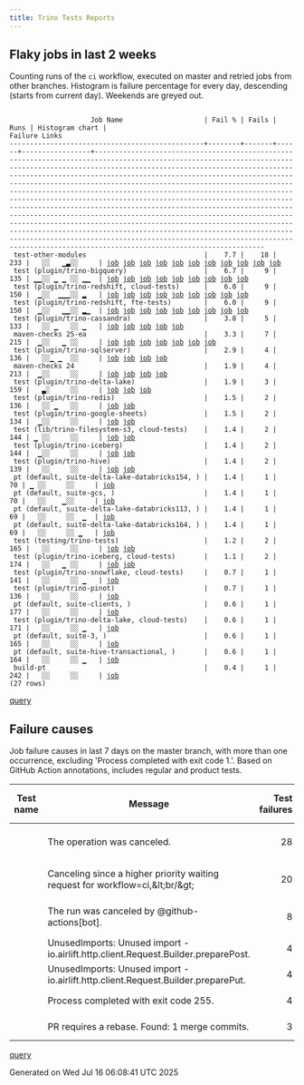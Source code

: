 ```yaml
---
title: Trino Tests Reports
---
```


## Flaky jobs in last 2 weeks

Counting runs of the `ci` workflow, executed on master and retried jobs from other branches.
Histogram is failure percentage for every day, descending (starts from current day).
Weekends are greyed out.
<pre><code>
                    Job Name                    | Fail % | Fails | Runs | Histogram chart |                                                                                                                                                                                                                                                                                                                                                                                                                                                  Failure Links                                                                                                                                                                                                                                                                                                                                                                                                                                                   
------------------------------------------------+--------+-------+------+-----------------+------------------------------------------------------------------------------------------------------------------------------------------------------------------------------------------------------------------------------------------------------------------------------------------------------------------------------------------------------------------------------------------------------------------------------------------------------------------------------------------------------------------------------------------------------------------------------------------------------------------------------------------------------------------------------------------------------------------------------------------------------------------------------------------------------------------------------------------------------------------------------------------------------------------
 test-other-modules                             |    7.7 |    18 |  233 |   ░░   ▁▃░░     | <a href="https://github.com/trinodb/trino/actions/runs/16227076775/job/45821385970">job</a> <a href="https://github.com/trinodb/trino/actions/runs/16124860116/job/45547905346">job</a> <a href="https://github.com/trinodb/trino/actions/runs/16124860116/job/45547905346">job</a> <a href="https://github.com/trinodb/trino/actions/runs/16134263695/job/45527394224">job</a> <a href="https://github.com/trinodb/trino/actions/runs/16145623352/job/45563561050">job</a> <a href="https://github.com/trinodb/trino/actions/runs/16112278251/job/45458289448">job</a> <a href="https://github.com/trinodb/trino/actions/runs/16115273716/job/45467639919">job</a> <a href="https://github.com/trinodb/trino/actions/runs/16115884241/job/45469535794">job</a> <a href="https://github.com/trinodb/trino/actions/runs/16116075416/job/45470132444">job</a> <a href="https://github.com/trinodb/trino/actions/runs/16117372295/job/45474301952">job</a> <a href="https://github.com/trinodb/trino/actions/runs/16025498979/job/45212286548">job</a>  
 test (plugin/trino-bigquery)                   |    6.7 |     9 |  135 | ▁▁░░ ▁ ▁ ░░ ▁▁  | <a href="https://github.com/trinodb/trino/actions/runs/16286778308/job/45987158489">job</a> <a href="https://github.com/trinodb/trino/actions/runs/16264354545/job/45916650217">job</a> <a href="https://github.com/trinodb/trino/actions/runs/16186684816/job/45693629921">job</a> <a href="https://github.com/trinodb/trino/actions/runs/16134263695/job/45527434944">job</a> <a href="https://github.com/trinodb/trino/actions/runs/16140861875/job/45547899456">job</a> <a href="https://github.com/trinodb/trino/actions/runs/16042161136/job/45265759129">job</a> <a href="https://github.com/trinodb/trino/actions/runs/16042161136/job/45265759129">job</a> <a href="https://github.com/trinodb/trino/actions/runs/16018873103/job/45190951431">job</a> <a href="https://github.com/trinodb/trino/actions/runs/16021342174/job/45198930971">job</a>                                                                                                                                                                  
 test (plugin/trino-redshift, cloud-tests)      |    6.0 |     9 |  150 |  ▁░░  ▁▁▁░░ ▂   | <a href="https://github.com/trinodb/trino/actions/runs/16264354545/job/45916650318">job</a> <a href="https://github.com/trinodb/trino/actions/runs/16166347634/job/45629143312">job</a> <a href="https://github.com/trinodb/trino/actions/runs/16166704742/job/45630304525">job</a> <a href="https://github.com/trinodb/trino/actions/runs/16145853550/job/45564472943">job</a> <a href="https://github.com/trinodb/trino/actions/runs/16115884241/job/45469590754">job</a> <a href="https://github.com/trinodb/trino/actions/runs/16042161136/job/45265759225">job</a> <a href="https://github.com/trinodb/trino/actions/runs/16042161136/job/45265759225">job</a> <a href="https://github.com/trinodb/trino/actions/runs/16050701766/job/45292474402">job</a> <a href="https://github.com/trinodb/trino/actions/runs/16023456273/job/45205726306">job</a>                                                                                                                                                                  
 test (plugin/trino-redshift, fte-tests)        |    6.0 |     9 |  150 |  ▁░░   ▁▁░░ ▂▁  | <a href="https://github.com/trinodb/trino/actions/runs/16264354545/job/45916650332">job</a> <a href="https://github.com/trinodb/trino/actions/runs/16145853550/job/45564472997">job</a> <a href="https://github.com/trinodb/trino/actions/runs/16116075416/job/45470192541">job</a> <a href="https://github.com/trinodb/trino/actions/runs/16042161136/job/45265759257">job</a> <a href="https://github.com/trinodb/trino/actions/runs/16042161136/job/45265759257">job</a> <a href="https://github.com/trinodb/trino/actions/runs/16050701766/job/45292474240">job</a> <a href="https://github.com/trinodb/trino/actions/runs/16023456273/job/45205726341">job</a> <a href="https://github.com/trinodb/trino/actions/runs/16025498979/job/45212359945">job</a> <a href="https://github.com/trinodb/trino/actions/runs/16033868061/job/45240853712">job</a>                                                                                                                                                                  
 test (plugin/trino-cassandra)                  |    3.8 |     5 |  133 |   ░░ ▁   ░░ ▁   | <a href="https://github.com/trinodb/trino/actions/runs/16184390618/job/45687234505">job</a> <a href="https://github.com/trinodb/trino/actions/runs/16184390618/job/45687234505">job</a> <a href="https://github.com/trinodb/trino/actions/runs/16042161136/job/45265759143">job</a> <a href="https://github.com/trinodb/trino/actions/runs/16042161136/job/45265759143">job</a> <a href="https://github.com/trinodb/trino/actions/runs/16048403271/job/45285133039">job</a>                                                                                                                                                                                                                                                                                                                                                                                                                                                                                                  
 maven-checks 25-ea                             |    3.3 |     7 |  215 |  ▁░░   ▁ ░░     | <a href="https://github.com/trinodb/trino/actions/runs/16258446855/job/45898893931">job</a> <a href="https://github.com/trinodb/trino/actions/runs/16258855502/job/45899966534">job</a> <a href="https://github.com/trinodb/trino/actions/runs/16259875581/job/45902744153">job</a> <a href="https://github.com/trinodb/trino/actions/runs/16273116057/job/45945554178">job</a> <a href="https://github.com/trinodb/trino/actions/runs/16143961655/job/45557820270">job</a> <a href="https://github.com/trinodb/trino/actions/runs/16145853550/job/45564379843">job</a> <a href="https://github.com/trinodb/trino/actions/runs/16033651805/job/45240080459">job</a>                                                                                                                                                                                                                                                                                                                                  
 test (plugin/trino-sqlserver)                  |    2.9 |     4 |  136 |   ░░▁ ▁  ░░     | <a href="https://github.com/trinodb/trino/actions/runs/16221900168/job/45804356885">job</a> <a href="https://github.com/trinodb/trino/actions/runs/16166347634/job/45629143275">job</a> <a href="https://github.com/trinodb/trino/actions/runs/16182359636/job/45681517723">job</a> <a href="https://github.com/trinodb/trino/actions/runs/16128976490/job/45512553122">job</a>                                                                                                                                                                                                                                                                                                                                                                                                                                                                                                                                                                                  
 maven-checks 24                                |    1.9 |     4 |  213 |  ▁░░     ░░     | <a href="https://github.com/trinodb/trino/actions/runs/16258446855/job/45898893935">job</a> <a href="https://github.com/trinodb/trino/actions/runs/16258855502/job/45899966536">job</a> <a href="https://github.com/trinodb/trino/actions/runs/16259875581/job/45902744150">job</a> <a href="https://github.com/trinodb/trino/actions/runs/16273116057/job/45945554198">job</a>                                                                                                                                                                                                                                                                                                                                                                                                                                                                                                                                                                                  
 test (plugin/trino-delta-lake)                 |    1.9 |     3 |  159 |   ▃░     ░░     | <a href="https://github.com/trinodb/trino/actions/runs/16250597112/job/45879741929">job</a> <a href="https://github.com/trinodb/trino/actions/runs/16250597112/job/45879741929">job</a> <a href="https://github.com/trinodb/trino/actions/runs/16163727441/job/45620630369">job</a>                                                                                                                                                                                                                                                                                                                                                                                                                                                                                                                                                                                                                                                                  
 test (plugin/trino-redis)                      |    1.5 |     2 |  136 |   ░░ ▁   ░░     | <a href="https://github.com/trinodb/trino/actions/runs/16185673102/job/45690822679">job</a> <a href="https://github.com/trinodb/trino/actions/runs/16185673102/job/45690822679">job</a>                                                                                                                                                                                                                                                                                                                                                                                                                                                                                                                                                                                                                                                                                                                                                  
 test (plugin/trino-google-sheets)              |    1.5 |     2 |  134 |  ▁░░     ░░     | <a href="https://github.com/trinodb/trino/actions/runs/16264354545/job/45916650259">job</a> <a href="https://github.com/trinodb/trino/actions/runs/16165061254/job/45625003321">job</a>                                                                                                                                                                                                                                                                                                                                                                                                                                                                                                                                                                                                                                                                                                                                                  
 test (lib/trino-filesystem-s3, cloud-tests)    |    1.4 |     2 |  144 | ▁ ░░     ░░     | <a href="https://github.com/trinodb/trino/actions/runs/16286778308/job/45987158485">job</a> <a href="https://github.com/trinodb/trino/actions/runs/16180955786/job/45677308386">job</a>                                                                                                                                                                                                                                                                                                                                                                                                                                                                                                                                                                                                                                                                                                                                                  
 test (plugin/trino-iceberg)                    |    1.4 |     2 |  144 |  ▁░░     ░░     | <a href="https://github.com/trinodb/trino/actions/runs/16261506543/job/45907647813">job</a> <a href="https://github.com/trinodb/trino/actions/runs/16261571748/job/45907844597">job</a>                                                                                                                                                                                                                                                                                                                                                                                                                                                                                                                                                                                                                                                                                                                                                  
 test (plugin/trino-hive)                       |    1.4 |     2 |  139 |   ░░     ░░     | <a href="https://github.com/trinodb/trino/actions/runs/16166704742/job/45630304452">job</a> <a href="https://github.com/trinodb/trino/actions/runs/16016164840/job/45183141123">job</a>                                                                                                                                                                                                                                                                                                                                                                                                                                                                                                                                                                                                                                                                                                                                                  
 pt (default, suite-delta-lake-databricks154, ) |    1.4 |     1 |   70 | ▁ ░░     ░░     | <a href="https://github.com/trinodb/trino/actions/runs/16292506729/job/46006359884">job</a>                                                                                                                                                                                                                                                                                                                                                                                                                                                                                                                                                                                                                                                                                                                                                                                                                                  
 pt (default, suite-gcs, )                      |    1.4 |     1 |   70 |   ░░    ▁░░     | <a href="https://github.com/trinodb/trino/actions/runs/16115884241/job/45470472079">job</a>                                                                                                                                                                                                                                                                                                                                                                                                                                                                                                                                                                                                                                                                                                                                                                                                                                  
 pt (default, suite-delta-lake-databricks113, ) |    1.4 |     1 |   69 |   ░░     ░░  ▁  | <a href="https://github.com/trinodb/trino/actions/runs/16018873103/job/45191576727">job</a>                                                                                                                                                                                                                                                                                                                                                                                                                                                                                                                                                                                                                                                                                                                                                                                                                                  
 pt (default, suite-delta-lake-databricks164, ) |    1.4 |     1 |   69 |   ░░     ░░ ▁   | <a href="https://github.com/trinodb/trino/actions/runs/16048403271/job/45285899545">job</a>                                                                                                                                                                                                                                                                                                                                                                                                                                                                                                                                                                                                                                                                                                                                                                                                                                  
 test (testing/trino-tests)                     |    1.2 |     2 |  165 |   ░░     ░░     | <a href="https://github.com/trinodb/trino/actions/runs/16166347634/job/45629143308">job</a> <a href="https://github.com/trinodb/trino/actions/runs/16025498979/job/45212359962">job</a>                                                                                                                                                                                                                                                                                                                                                                                                                                                                                                                                                                                                                                                                                                                                                  
 test (plugin/trino-iceberg, cloud-tests)       |    1.1 |     2 |  174 |   ░░   ▁ ░░     | <a href="https://github.com/trinodb/trino/actions/runs/16145853550/job/45564475585">job</a> <a href="https://github.com/trinodb/trino/actions/runs/16149445136/job/45576876558">job</a>                                                                                                                                                                                                                                                                                                                                                                                                                                                                                                                                                                                                                                                                                                                                                  
 test (plugin/trino-snowflake, cloud-tests)     |    0.7 |     1 |  141 |   ░░     ░░ ▁   | <a href="https://github.com/trinodb/trino/actions/runs/16059706453/job/45322695138">job</a>                                                                                                                                                                                                                                                                                                                                                                                                                                                                                                                                                                                                                                                                                                                                                                                                                                  
 test (plugin/trino-pinot)                      |    0.7 |     1 |  136 |   ░░     ░░     | <a href="https://github.com/trinodb/trino/actions/runs/16033868061/job/45240853697">job</a>                                                                                                                                                                                                                                                                                                                                                                                                                                                                                                                                                                                                                                                                                                                                                                                                                                  
 pt (default, suite-clients, )                  |    0.6 |     1 |  177 |   ░░     ░░     | <a href="https://github.com/trinodb/trino/actions/runs/16115884241/job/45470472074">job</a>                                                                                                                                                                                                                                                                                                                                                                                                                                                                                                                                                                                                                                                                                                                                                                                                                                  
 test (plugin/trino-delta-lake, cloud-tests)    |    0.6 |     1 |  171 |   ░░     ░░ ▁   | <a href="https://github.com/trinodb/trino/actions/runs/16040528506/job/45261051428">job</a>                                                                                                                                                                                                                                                                                                                                                                                                                                                                                                                                                                                                                                                                                                                                                                                                                                  
 pt (default, suite-3, )                        |    0.6 |     1 |  165 |   ░░     ░░     | <a href="https://github.com/trinodb/trino/actions/runs/16033868061/job/45241487096">job</a>                                                                                                                                                                                                                                                                                                                                                                                                                                                                                                                                                                                                                                                                                                                                                                                                                                  
 pt (default, suite-hive-transactional, )       |    0.6 |     1 |  164 |   ░░     ░░ ▁   | <a href="https://github.com/trinodb/trino/actions/runs/16051040166/job/45294348371">job</a>                                                                                                                                                                                                                                                                                                                                                                                                                                                                                                                                                                                                                                                                                                                                                                                                                                  
 build-pt                                       |    0.4 |     1 |  242 |   ░░     ░░     | <a href="https://github.com/trinodb/trino/actions/runs/16021077839/job/45198103380">job</a>                                                                                                                                                                                                                                                                                                                                                                                                                                                                                                                                                                                                                                                                                                                                                                                                                                  
(27 rows)
</code></pre>
[query](https://github.com/trinodb/reports/blob/f12a65bd126b3a1850a02d8cbee4bf62195b0331/sql/tests/jobs.sql)

## Failure causes

Job failure causes in last 7 days on the master branch, with more than one occurrence,
excluding 'Process completed with exit code 1.'.
Based on GitHub Action annotations, includes regular and product tests.

| Test name | Message                                                                            | Test failures | Run failures | % of runs | First seen at           | Last seen at            | Failure Links                                                                                                                                                                                                                                                                                                                                                                                                    |
| --------- | ---------------------------------------------------------------------------------- | -------------:| ------------:| ---------:| ----------------------- | ----------------------- | ---------------------------------------------------------------------------------------------------------------------------------------------------------------------------------------------------------------------------------------------------------------------------------------------------------------------------------------------------------------------------------------------------------------- |
|           | The operation was canceled.                                                        |            28 |            4 |       0.9 | 2025-07-10 10:32:35.000 | 2025-07-15 04:41:11.000 | <a href="https://github.com/trinodb/trino/actions/runs/16192704598/job/45711944936">job</a> <a href="https://github.com/trinodb/trino/actions/runs/16192704598/job/45711944939">job</a> <a href="https://github.com/trinodb/trino/actions/runs/16192704598/job/45711944946">job</a> <a href="https://github.com/trinodb/trino/actions/runs/16192704598/job/45711944951">job</a> <a href="https://github.com/trinodb/trino/actions/runs/16192704598/job/45711945052">job</a>  |
|           | Canceling since a higher priority waiting request for workflow=ci,\&lt;br/\&gt;          |            20 |            3 |       0.7 | 2025-07-14 17:05:12.000 | 2025-07-15 04:41:11.000 | <a href="https://github.com/trinodb/trino/actions/runs/16272998589/job/45945119957">job</a> <a href="https://github.com/trinodb/trino/actions/runs/16272998589/job/45945119972">job</a> <a href="https://github.com/trinodb/trino/actions/runs/16272998589/job/45945119990">job</a> <a href="https://github.com/trinodb/trino/actions/runs/16272998589/job/45945119997">job</a> <a href="https://github.com/trinodb/trino/actions/runs/16272998589/job/45945120017">job</a>  |
|           | The run was canceled by @github-actions\[bot\].                                    |             8 |            1 |       0.2 | 2025-07-10 10:32:35.000 | 2025-07-10 10:33:03.000 | <a href="https://github.com/trinodb/trino/actions/runs/16192704598/job/45711944936">job</a> <a href="https://github.com/trinodb/trino/actions/runs/16192704598/job/45711944939">job</a> <a href="https://github.com/trinodb/trino/actions/runs/16192704598/job/45711944946">job</a> <a href="https://github.com/trinodb/trino/actions/runs/16192704598/job/45711944951">job</a> <a href="https://github.com/trinodb/trino/actions/runs/16192704598/job/45711945052">job</a>  |
|           | UnusedImports: Unused import - io.airlift.http.client.Request.Builder.preparePost. |             4 |            2 |       0.5 | 2025-07-14 05:19:23.000 | 2025-07-14 05:49:31.000 | <a href="https://github.com/trinodb/trino/actions/runs/16258446855/job/45898893931">job</a> <a href="https://github.com/trinodb/trino/actions/runs/16258446855/job/45898893935">job</a> <a href="https://github.com/trinodb/trino/actions/runs/16258855502/job/45899966534">job</a> <a href="https://github.com/trinodb/trino/actions/runs/16258855502/job/45899966536">job</a>                                                                                  |
|           | UnusedImports: Unused import - io.airlift.http.client.Request.Builder.preparePut.  |             4 |            2 |       0.5 | 2025-07-14 05:19:23.000 | 2025-07-14 05:49:31.000 | <a href="https://github.com/trinodb/trino/actions/runs/16258446855/job/45898893931">job</a> <a href="https://github.com/trinodb/trino/actions/runs/16258446855/job/45898893935">job</a> <a href="https://github.com/trinodb/trino/actions/runs/16258855502/job/45899966534">job</a> <a href="https://github.com/trinodb/trino/actions/runs/16258855502/job/45899966536">job</a>                                                                                  |
|           | Process completed with exit code 255.                                              |             4 |            3 |       0.7 | 2025-07-09 10:40:43.000 | 2025-07-14 11:03:34.000 | <a href="https://github.com/trinodb/trino/actions/runs/16166347634/job/45629143312">job</a> <a href="https://github.com/trinodb/trino/actions/runs/16166704742/job/45630304525">job</a> <a href="https://github.com/trinodb/trino/actions/runs/16264354545/job/45916650318">job</a> <a href="https://github.com/trinodb/trino/actions/runs/16264354545/job/45916650332">job</a>                                                                                  |
|           | PR requires a rebase. Found: 1 merge commits.                                      |             3 |            3 |       0.7 | 2025-07-10 10:31:10.000 | 2025-07-14 05:36:44.000 | <a href="https://github.com/trinodb/trino/actions/runs/16192704598/job/45711944988">job</a> <a href="https://github.com/trinodb/trino/actions/runs/16202880059/job/45746053272">job</a> <a href="https://github.com/trinodb/trino/actions/runs/16258855502/job/45899966542">job</a>                                                                                                                                                                  |

[query](https://github.com/trinodb/reports/blob/f12a65bd126b3a1850a02d8cbee4bf62195b0331/sql/tests/annotations.sql)

Generated on Wed Jul 16 06:08:41 UTC 2025
